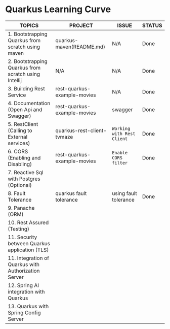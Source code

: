 # Quarkus Learning Curve
| **TOPICS**                                           | **PROJECT**                 | **ISSUE**                  | **STATUS** |
|------------------------------------------------------|-----------------------------|----------------------------|------------|
| 1. Bootstrapping Quarkus from scratch using maven    | quarkus-maven(README.md)    | N/A                        | Done       |
| 2. Bootstrapping Quarkus from scratch using Intellij | N/A                         | N/A                        | Done       |
| 3. Building Rest Service                             | rest-quarkus-example-movies | N/A                        | Done       |
| 4. Documentation (Open Api and Swagger)              | rest-quarkus-example-movies | swagger                    | Done       |
| 5. RestClient (Calling to External services)         | quarkus-rest-client-tvmaze  | `Working with Rest Client` | Done       |
| 6. CORS (Enabling and Disabling)                     | rest-quarkus-example-movies | `Enable CORS filter`       | Done       |
| 7. Reactive Sql with Postgres (Optional)             |                             |                            |            |
| 8. Fault Tolerance                                   | quarkus fault tolerance     | using fault tolerance      | Done       |
| 9. Panache (ORM)                                     |                             |                            |            |
| 10. Rest Assured (Testing)                           |                             |                            |            |
| 11. Security between Quarkus application (TLS)       |                             |                            |            |
| 11. Integration of Quarkus with Authorization Server |                             |                            |            | 
| 12. Spring AI integration with Quarkus               |                             |                            |            |
| 13. Quarkus with Spring Config Server                |                             |                            |            |
